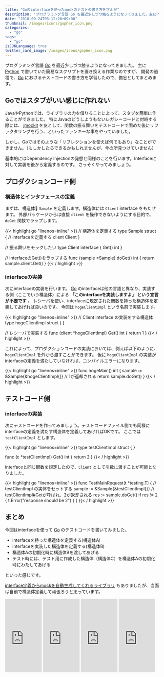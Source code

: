 ```yaml
---
title: "Goのinterfaceを使ったmockのテストの書き方を学んだ"
description: "プログラミング言語 Go を最近少しづつ触るようになってきました。主にPythonで書いていた簡易なスクリプトを置き換える作業なのですが、開発の過程で、Goにおけるテストコードの書き方を学習したので、備忘としてまとめます。"
date: "2018-09-24T06:12:28+09:00"
thumbnail: /images/icons/gopher_icon.png
categories:
  - "go"
tags:
  - "go"
isCJKLanguage: true
twitter_card_image: /images/icons/gopher_icon.png
---
```


プログラミング言語 [Go](https://github.com/golang/go) を最近少しづつ触るようになってきました。
主に [Python](https://www.python.org/) で書いていた簡易なスクリプトを置き換える作業なのですが、
開発の過程で、[Go](https://github.com/golang/go) におけるテストコードの書き方を学習したので、備忘としてまとめます。

## Goではスタブがいい感じに作れない

JavaやPythonでは、ライブラリの力を借りることによって、スタブを簡単に作ることができました。
特にJavaのどうしようもないレガシーコードと対峙する際には、 [jmockit](http://jmockit.github.io/tutorial/Mocking.html) を友として、関数の振る舞いをテストコードで固めた後にリファクタリングを行う、といったファンキーな事をやっていました。

しかし、Goではそのような「リフレクションを使えば何でもあり」なことができません。（もしかしたらできるかもしれませんが、今の所見つけていません）

基本的にはDependency Injectionの発想と同様のことを行います。Interfaceに対して実装を後から定義するのです。
さっそくやってみましょう。

## プロダクションコード側
### 構造体とインタフェースの定義

まずは、構造体 `Sample` を定義します。構造体には `Client` interface をもたせます。
外部パッケージからは直接 `client` を操作できないようにする目的で、`doGet` 関数でラップします。

{{< highlight go "linenos=inline" >}}
// 構造体を定義する
type Sample struct {
  // interfaceを定義する
	client Client
}

// 振る舞いをモックしたい
type Client interface {
	Get() int
}

// interfaceのGet()をラップする
func (sample *Sample) doGet() int {
	return sample.client.Get()
}
{{< / highlight >}}

### interfaceの実装

次にinterfaceの実装を行います。 [Go](https://github.com/golang/go) のinterfaceは他の言語と異なり、実装する側（ここでいう構造体）による  **「このinterfaceを実装しますよ」 という宣言が不要です** 。 レシーバを使い、interfaceに規定された関数を持った構造体を定義してあげれば良いのです。
今回は  `hogeClientImpl`  という名前で実装します。

{{< highlight go "linenos=inline" >}}
// Client interface の実装をする構造体
type hogeClientImpl struct {
}

// レシーバで実装する
func (client *hogeClientImpl) Get() int {
	return 1
}
{{< / highlight >}}

これによって、プロダクションコードの実装においては、例えば以下のように、`hogeClientImpl` を外から渡すことができます。
仮に `hogeClientImpl` の実装がinterfaceの定義を満たしていなければ、コンパイルエラーになります。

{{< highlight go "linenos=inline" >}}
func hogeMain() int {
  sample := &Sample{&hogeClientImpl{}}
  // 1が返却される
	return sample.doGet()
}
{{< / highlight >}}

## テストコード側
### interfaceの実装

次にテストコードを作ってみましょう。テストコードファイル側でも同様に interfaceの定義を満たす構造体を定義してあげればOKです。
ここでは `testClientImpl` とします。

{{< highlight go "linenos=inline" >}}
type testClientImpl struct {
}

func (c *testClientImpl) Get() int {
	return 2
}
{{< / highlight >}}

interfaceと同じ関数を規定したので、`Client` として引数に渡すことが可能となりました。

{{< highlight go "linenos=inline" >}}
func TestMainRequest(t *testing.T) {
  // testClientImpl の実体をセットする
  sample := &Sample{&testClientImpl{}}
  // testClientImpl#Getが呼ばれ、2が返却される
	res := sample.doGet()
	if res != 2 {
		t.Error("response should be 2")
	}
}
{{< / highlight >}}

## まとめ

今回はinterfaceを使って [Go](https://github.com/golang/go) のテストコードを書いてみました。

* interfaceを持った構造体を定義する(構造体A)
* interfaceを実装した構造体を定義する(構造体B)
* 構造体Aの初期化時に構造体Bを渡してあげる
* テスト時には、テスト用に作成した構造体（構造体C）を構造体Aの初期化時にわたしてあげる

といった感じです。

[interface定義からmockを自動生成してくれるライブラリ](https://github.com/golang/mock) もありましたが、当面は自前で構造体定義して頑張ろうと思っています。

<iframe style="width:120px;height:240px;" marginwidth="0" marginheight="0" scrolling="no" frameborder="0" src="https://rcm-fe.amazon-adsystem.com/e/cm?ref=tf_til&t=soudegesu-22&m=amazon&o=9&p=8&l=as1&IS2=1&detail=1&asins=4798142417&linkId=2a504e0591dea2b29c897641fee103b4&bc1=ffffff&lt1=_blank&fc1=333333&lc1=0066c0&bg1=ffffff&f=ifr">
</iframe>
<iframe style="width:120px;height:240px;" marginwidth="0" marginheight="0" scrolling="no" frameborder="0" src="https://rcm-fe.amazon-adsystem.com/e/cm?ref=tf_til&t=soudegesu-22&m=amazon&o=9&p=8&l=as1&IS2=1&detail=1&asins=4908686033&linkId=bc543f9a203ae829ea5149b77f7f26ed&bc1=ffffff&lt1=_blank&fc1=333333&lc1=0066c0&bg1=ffffff&f=ifr">
</iframe>	
<iframe style="width:120px;height:240px;" marginwidth="0" marginheight="0" scrolling="no" frameborder="0" src="https://rcm-fe.amazon-adsystem.com/e/cm?ref=tf_til&t=soudegesu-22&m=amazon&o=9&p=8&l=as1&IS2=1&detail=1&asins=4873118468&linkId=a29dc46f2c8ec02b6826b9192aabec5f&bc1=ffffff&lt1=_blank&fc1=333333&lc1=0066c0&bg1=ffffff&f=ifr">
</iframe>
<iframe style="width:120px;height:240px;" marginwidth="0" marginheight="0" scrolling="no" frameborder="0" src="https://rcm-fe.amazon-adsystem.com/e/cm?ref=tf_til&t=soudegesu-22&m=amazon&o=9&p=8&l=as1&IS2=1&detail=1&asins=4873117526&linkId=f9d2734b0ac386b7e7acb6a0331d2268&bc1=ffffff&lt1=_blank&fc1=333333&lc1=0066c0&bg1=ffffff&f=ifr">
</iframe>
